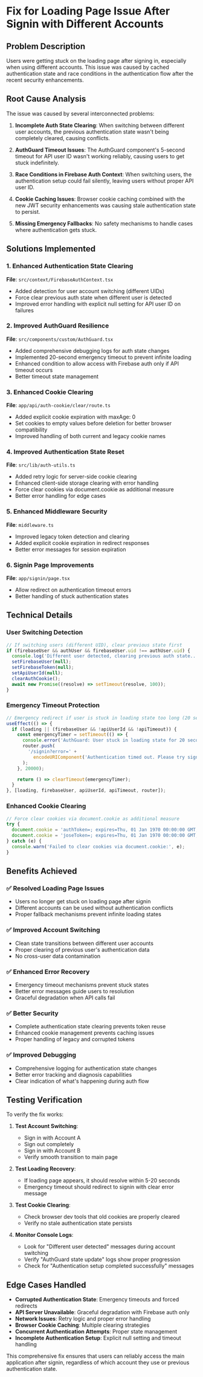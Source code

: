 # Fix for Loading Page Issue After Signin with Different Accounts

## Problem Description

Users were getting stuck on the loading page after signing in, especially when using different accounts. This issue was caused by cached authentication state and race conditions in the authentication flow after the recent security enhancements.

## Root Cause Analysis

The issue was caused by several interconnected problems:

1. **Incomplete Auth State Clearing**: When switching between different user accounts, the previous authentication state wasn't being completely cleared, causing conflicts.

2. **AuthGuard Timeout Issues**: The AuthGuard component's 5-second timeout for API user ID wasn't working reliably, causing users to get stuck indefinitely.

3. **Race Conditions in Firebase Auth Context**: When switching users, the authentication setup could fail silently, leaving users without proper API user ID.

4. **Cookie Caching Issues**: Browser cookie caching combined with the new JWT security enhancements was causing stale authentication state to persist.

5. **Missing Emergency Fallbacks**: No safety mechanisms to handle cases where authentication gets stuck.

## Solutions Implemented

### 1. Enhanced Authentication State Clearing

**File**: `src/context/FirebaseAuthContext.tsx`

- Added detection for user account switching (different UIDs)
- Force clear previous auth state when different user is detected
- Improved error handling with explicit null setting for API user ID on failures

### 2. Improved AuthGuard Resilience

**File**: `src/components/custom/AuthGuard.tsx`

- Added comprehensive debugging logs for auth state changes
- Implemented 20-second emergency timeout to prevent infinite loading
- Enhanced condition to allow access with Firebase auth only if API timeout occurs
- Better timeout state management

### 3. Enhanced Cookie Clearing

**File**: `app/api/auth-cookie/clear/route.ts`

- Added explicit cookie expiration with maxAge: 0
- Set cookies to empty values before deletion for better browser compatibility
- Improved handling of both current and legacy cookie names

### 4. Improved Authentication State Reset

**File**: `src/lib/auth-utils.ts`

- Added retry logic for server-side cookie clearing
- Enhanced client-side storage clearing with error handling
- Force clear cookies via document.cookie as additional measure
- Better error handling for edge cases

### 5. Enhanced Middleware Security

**File**: `middleware.ts`

- Improved legacy token detection and clearing
- Added explicit cookie expiration in redirect responses
- Better error messages for session expiration

### 6. Signin Page Improvements

**File**: `app/signin/page.tsx`

- Allow redirect on authentication timeout errors
- Better handling of stuck authentication states

## Technical Details

### User Switching Detection

```typescript
// If switching users (different UID), clear previous state first
if (firebaseUser && authUser && firebaseUser.uid !== authUser.uid) {
  console.log('Different user detected, clearing previous auth state...');
  setFirebaseUser(null);
  setFirebaseToken(null);
  setApiUserId(null);
  clearAuthCookie();
  await new Promise((resolve) => setTimeout(resolve, 100));
}
```

### Emergency Timeout Protection

```typescript
// Emergency redirect if user is stuck in loading state too long (20 seconds)
useEffect(() => {
  if (loading || (firebaseUser && !apiUserId && !apiTimeout)) {
    const emergencyTimer = setTimeout(() => {
      console.error('AuthGuard: User stuck in loading state for 20 seconds, forcing redirect');
      router.push(
        '/signin?error=' +
          encodeURIComponent('Authentication timed out. Please try signing in again.'),
      );
    }, 20000);

    return () => clearTimeout(emergencyTimer);
  }
}, [loading, firebaseUser, apiUserId, apiTimeout, router]);
```

### Enhanced Cookie Clearing

```typescript
// Force clear cookies via document.cookie as additional measure
try {
  document.cookie = 'authToken=; expires=Thu, 01 Jan 1970 00:00:00 GMT; path=/';
  document.cookie = 'joseToken=; expires=Thu, 01 Jan 1970 00:00:00 GMT; path=/';
} catch (e) {
  console.warn('Failed to clear cookies via document.cookie:', e);
}
```

## Benefits Achieved

### ✅ **Resolved Loading Page Issues**

- Users no longer get stuck on loading page after signin
- Different accounts can be used without authentication conflicts
- Proper fallback mechanisms prevent infinite loading states

### ✅ **Improved Account Switching**

- Clean state transitions between different user accounts
- Proper clearing of previous user's authentication data
- No cross-user data contamination

### ✅ **Enhanced Error Recovery**

- Emergency timeout mechanisms prevent stuck states
- Better error messages guide users to resolution
- Graceful degradation when API calls fail

### ✅ **Better Security**

- Complete authentication state clearing prevents token reuse
- Enhanced cookie management prevents caching issues
- Proper handling of legacy and corrupted tokens

### ✅ **Improved Debugging**

- Comprehensive logging for authentication state changes
- Better error tracking and diagnosis capabilities
- Clear indication of what's happening during auth flow

## Testing Verification

To verify the fix works:

1. **Test Account Switching**:

   - Sign in with Account A
   - Sign out completely
   - Sign in with Account B
   - Verify smooth transition to main page

2. **Test Loading Recovery**:

   - If loading page appears, it should resolve within 5-20 seconds
   - Emergency timeout should redirect to signin with clear error message

3. **Test Cookie Clearing**:

   - Check browser dev tools that old cookies are properly cleared
   - Verify no stale authentication state persists

4. **Monitor Console Logs**:
   - Look for "Different user detected" messages during account switching
   - Verify "AuthGuard state update" logs show proper progression
   - Check for "Authentication setup completed successfully" messages

## Edge Cases Handled

- **Corrupted Authentication State**: Emergency timeouts and forced redirects
- **API Server Unavailable**: Graceful degradation with Firebase auth only
- **Network Issues**: Retry logic and proper error handling
- **Browser Cookie Caching**: Multiple clearing strategies
- **Concurrent Authentication Attempts**: Proper state management
- **Incomplete Authentication Setup**: Explicit null setting and timeout handling

This comprehensive fix ensures that users can reliably access the main application after signin, regardless of which account they use or previous authentication state.
